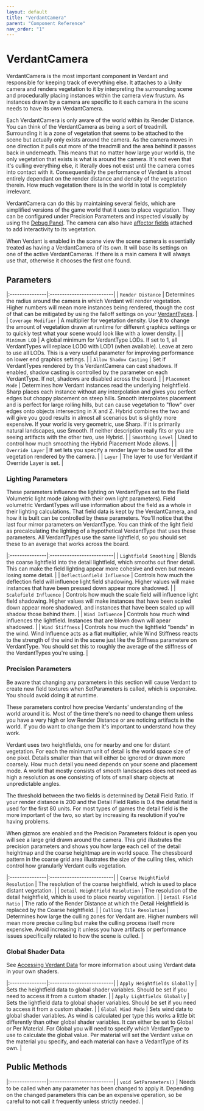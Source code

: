 ```yaml
---
layout: default
title: "VerdantCamera"
parent: "Component Reference"
nav_order: "1"
---
```


# VerdantCamera

VerdantCamera is the most important component in Verdant and responsible for keeping track of everything else. It attaches to a Unity camera and renders vegetation to it by interpreting the surrounding scene and procedurally placing instances within the camera view frustum. As instances drawn by a camera are specific to it each camera in the scene needs to have its own VerdantCamera.

Each VerdantCamera is only aware of the world within its Render Distance. You can think of the VerdantCamera as being a sort of treadmill. Surrounding it is a zone of vegetation that seems to be attached to the scene but actually only exists around the camera. As the camera moves in one direction it pulls out more of the treadmill and the area behind it passes back in underneath. This means that no matter how large your world is, the only vegetation that exists is what is around the camera. It's not even that it's culling everything else, it literally does not exist until the camera comes into contact with it. Consequentially the performance of Verdant is almost entirely dependant on the render distance and density of the vegetation therein. How much vegetation there is in the world in total is completely irrelevant.  

VerdantCamera can do this by maintaining several fields, which are simplified versions of the game world that it uses to place vegetation. They can be configured under Precision Parameters and inspected visually by using the [Debug Panel](../AdvancedGuide/DebugPanel). The camera can also have [affector fields](Fields/index.html) attached to add interactivity to its vegetation. 

When Verdant is enabled in the scene view the scene camera is essentially treated as having a VerdantCamera of its own. It will base its settings on one of the active VerdantCameras. If there is a main camera it will always use that, otherwise it chooses the first one found. 

## Parameters

|:---------------|:--------------------------|
| `Render Distance` | Determines the radius around the camera in which Verdant will render vegetation. Higher numbers will mean more instances being rendered, though the cost of that can be mitigated by using the falloff settings on your [VerdantTypes](../DataTypes/VerdantType).  |
| `Coverage Modifier` | A multiplier for vegetation density. Use it to change the amount of vegetation drawn at runtime for different graphics settings or to quickly test what your scene would look like with a lower density. |
| `Minimum LOD` | A global minimum for VerdantType LODs. If set to 1, all VerdantTypes will replace LOD0 with LOD1 (when available). Leave at zero to use all LODs. This is a very useful parameter for improving performance on lower end graphics settings.  |
| `Allow Shadow Casting` | Set if VerdantTypes rendered by this VerdantCamera can cast shadows. If enabled, shadow casting is controlled by the parameter on each VerdantType. If not, shadows are disabled across the board.  |
| `Placement Mode` | Determines how Verdant instances read the underlying heightfield. Sharp places each instance without any interpolation and gives you perfect edges but choppy placement on steep hills. Smooth interpolates placement and is perfect for large rolling hills, but can cause vegetation to "flow" over edges onto objects intersecting in X and Z. Hybrid combines the two and will give you good results in almost all scenarios but is slightly more expensive. If your world is very geometric, use Sharp. If it is primarily natural landscapes, use Smooth. If neither description really fits or you are seeing artifacts with the other two, use Hybrid. |
| `Smoothing Level` | Used to control how much smoothing the Hybrid Placement Mode allows. |
| `Override Layer` | If set lets you specify a render layer to be used for all the vegetation rendered by the camera. |
| `Layer` | The layer to use for Verdant if Override Layer is set. |

### Lighting Parameters
 
These parameters influence the lighting on VerdantTypes set to the Field Volumetric light mode (along with their own light parameters). Field volumetric VerdantTypes will use information about the field as a whole in their lighting calculations. That field data is kept by the VerdantCamera, and how it is built can be controlled by these parameters. You'll notice that the last four mirror parameters on VerdantType. You can think of the light field as precalculating the lighting of a hypothetical VerdantType that uses these parameters. All VerdantTypes use the same lightfield, so you should set these to an average that works across the board.

|:---------------|:--------------------------|
| `Lightfield Smoothing` | Blends the coarse lightfield into the detail lightfield, which smooths out finer detail. This can make the field lighting appear more cohesive and even but means losing some detail. |
| `Deflectionfield Influence` | Controls how much the deflection field will influence light field shadowing. Higher values will make instances that have been pressed down appear more shadowed. |
| `Scalefield Influence` | Controls how much the scale field will influence light field shadowing. Higher values will make instances that have been scaled down appear more shadowed, and instances that have been scaled up will shadow those behind them. |
| `Wind Influence` | Controls how much wind influences the lightfield. Instances that are blown down will apear shadowed. |
| `Wind Stiffness` | Controls how much the lightfield "bends" in the wind. Wind Influence acts as a flat multiplier, while Wind Stiffness reacts to the strength of the wind in the scene just like the Stiffness parametere on VerdantType. You should set this to roughly the average of the stiffness of the VerdantTypes you're using. |


### Precision Parameters

Be aware that changing any parameters in this section will cause Verdant to create new field textures when SetParameters is called, which is expensive. You should avoid doing it at runtime.

These parameters control how precise Verdants' understanding of the world around it is. Most of the time there's no need to change them unless you have a very high or low Render Distance or are noticing artifacts in the world. If you do want to change them it's important to understand how they work.

Verdant uses two heightfields, one for nearby and one for distant vegetation. For each the minimum unit of detail is the world space size of one pixel. Details smaller than that will either be ignored or drawn more coarsely. How much detail you need depends on your scene and placement mode. A world that mostly consists of smooth landscapes does not need as high a resolution as one consisting of lots of small sharp objects at unpredictable angles.

The threshold between the two fields is determined by Detail Field Ratio. If your render distance is 200 and the Detail Field Ratio is 0.4 the detail field is used for the first 80 units. For most types of games the detail field is the more important of the two, so start by increasing its resolution if you're having problems. 

When gizmos are enabled and the Precision Parameters foldout is open you will see a large grid drawn around the camera. This grid illustrates the precision parameters and shows you how large each cell of the detail heightmap and the coarse heightmap are in world space. The chessboard pattern in the coarse grid area illustrates the size of the culling tiles, which control how granularly Verdant culls vegetation. 

|:---------------|:--------------------------|
| `Coarse HeightField Resolution` | The resolution of the coarse heightfield, which is used to place distant vegetation.  |
| `Detail HeightField Resolution` | The resolution of the detail heightfield, which is used to place nearby vegetation.  |
| `Detail Field Ratio` | The ratio of the Render Distance at which the Detail Heightfield is replaced by the Coarse heightfield. |
| `Culling Tile Resolution` | Determines how large the culling zones for Verdant are. Higher numbers will mean more precise culling but make the culling process itself more expensive. Avoid increasing it unless you have artifacts or performance issues specifically related to how the scene is culled. |

### Global Shader Data
 
See [Accessing Verdant Data](../AdvancedGuide/AccessingVerdantData) for more information about using Verdant data in your own shaders.

|:---------------|:--------------------------|
| `Apply Heightfields Globally` | Sets the heightfield data to global shader variables. Should be set if you need to access it from a custom shader. |
| `Apply Lightfields Globally` | Sets the lightfield data to global shader variables. Should be set if you need to access it from a custom shader. |
| `Global Wind Mode` | Sets wind data to global shader variables. As wind is calculated per type this works a little bit differently than other global shader variables. It can either be set to Global or Per Material. For Global you will need to specify which VerdantType to use to calculate the global value. Per material will set the Verdant value on the material you specify, and each material can have a VedantType of its own.  |

## Public Methods

|:---------------|:--------------------------|
| `void SetParameters()` | Needs to be called when any parameter has been changed to apply it. Depending on the changed parameters this can be an expensive operation, so be careful to not call it frequently unless strictly needed. |